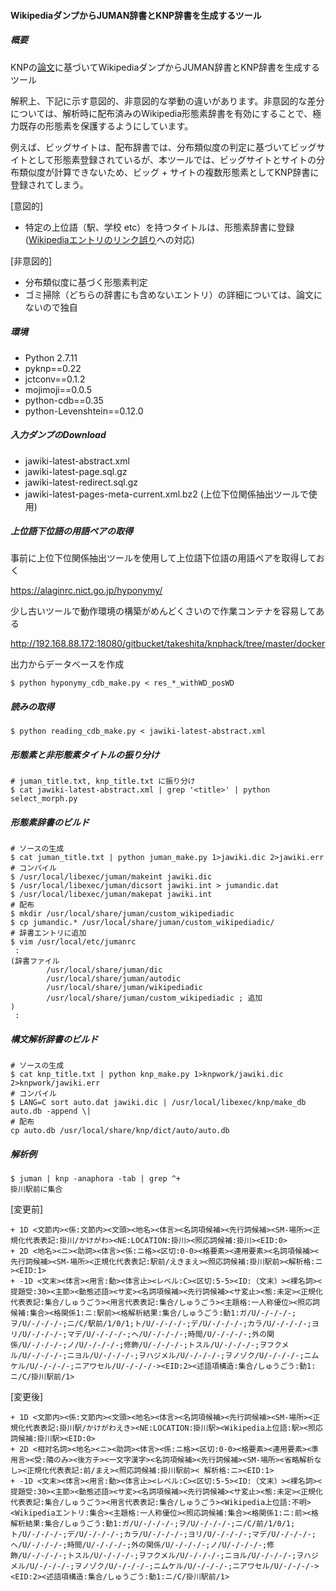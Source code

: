 #### WikipediaダンプからJUMAN辞書とKNP辞書を生成するツール

##### 概要
KNPの[論文](http://www.anlp.jp/proceedings/annual_meeting/2012/pdf_dir/C1-5.pdf "実テキスト解析をささえる語彙知識の自動獲得
")に基づいてWikipediaダンプからJUMAN辞書とKNP辞書を生成するツール

解釈上、下記に示す意図的、非意図的な挙動の違いがあります。非意図的な差分については、解析時に配布済みのWikipedia形態素辞書を有効にすることで、極力既存の形態素を保護するようにしています。

例えば、ビッグサイトは、配布辞書では、分布類似度の判定に基づいてビッグサイトとして形態素登録されているが、本ツールでは、ビッグサイトとサイトの分布類似度が計算できないため、ビッグ + サイトの複数形態素としてKNP辞書に登録されてしまう。


[意図的]

- 特定の上位語（駅、学校 etc）を持つタイトルは、形態素辞書に登録
([Wikipediaエントリのリンク誤り](http://192.168.88.172:18080/gitbucket/takeshita/tkp/wiki/knp%20memo "Wikipediaエントリのリンク誤り")への対応)

[非意図的]

- 分布類似度に基づく形態素判定
- ゴミ掃除（どちらの辞書にも含めないエントリ）の詳細については、論文にないので独自


##### 環境
- Python 2.7.11
- pyknp==0.22
- jctconv==0.1.2
- mojimoji==0.0.5
- python-cdb==0.35
- python-Levenshtein==0.12.0

##### 入力ダンプのDownload
- jawiki-latest-abstract.xml
- jawiki-latest-page.sql.gz
- jawiki-latest-redirect.sql.gz
- jawiki-latest-pages-meta-current.xml.bz2 (上位下位関係抽出ツールで使用)

##### 上位語下位語の用語ペアの取得

事前に上位下位関係抽出ツールを使用して上位語下位語の用語ペアを取得しておく

https://alaginrc.nict.go.jp/hyponymy/

少し古いツールで動作環境の構築がめんどくさいので作業コンテナを容易してある

http://192.168.88.172:18080/gitbucket/takeshita/knphack/tree/master/docker

出力からデータベースを作成

```
$ python hyponymy_cdb_make.py < res_*_withWD_posWD
```

##### 読みの取得

```
$ python reading_cdb_make.py < jawiki-latest-abstract.xml
```

##### 形態素と非形態素タイトルの振り分け
```
# juman_title.txt, knp_title.txt に振り分け
$ cat jawiki-latest-abstract.xml | grep '<title>' | python select_morph.py
```

##### 形態素辞書のビルド
```
# ソースの生成
$ cat juman_title.txt | python juman_make.py 1>jawiki.dic 2>jawiki.err
# コンパイル
$ /usr/local/libexec/juman/makeint jawiki.dic
$ /usr/local/libexec/juman/dicsort jawiki.int > jumandic.dat
$ /usr/local/libexec/juman/makepat jawiki.int
# 配布
$ mkdir /usr/local/share/juman/custom_wikipediadic
$ cp jumandic.* /usr/local/share/juman/custom_wikipediadic/
# 辞書エントリに追加
$ vim /usr/local/etc/jumanrc
 :
(辞書ファイル
        /usr/local/share/juman/dic
        /usr/local/share/juman/autodic
        /usr/local/share/juman/wikipediadic
        /usr/local/share/juman/custom_wikipediadic ; 追加
)
 :
```

##### 構文解析辞書のビルド
```
# ソースの生成
$ cat knp_title.txt | python knp_make.py 1>knpwork/jawiki.dic 2>knpwork/jawiki.err
# コンパイル
$ LANG=C sort auto.dat jawiki.dic | /usr/local/libexec/knp/make_db auto.db -append \|
# 配布
cp auto.db /usr/local/share/knp/dict/auto/auto.db
```


##### 解析例

```
$ juman | knp -anaphora -tab | grep ^+
掛川駅前に集合
```

[変更前]

```
+ 1D <文節内><係:文節内><文頭><地名><体言><名詞項候補><先行詞候補><SM-場所><正規化代表表記:掛川/かけがわ><NE:LOCATION:掛川><照応詞候補:掛川><EID:0>                                                            
+ 2D <地名><ニ><助詞><体言><係:ニ格><区切:0-0><格要素><連用要素><名詞項候補><先行詞候補><SM-場所><正規化代表表記:駅前/えきまえ><照応詞候補:掛川駅前><解析格:ニ><EID:1>                                         
+ -1D <文末><体言><用言:動><体言止><レベル:C><区切:5-5><ID:（文末）><裸名詞><提題受:30><主節><動態述語><サ変><名詞項候補><先行詞候補><サ変止><態:未定><正規化代表表記:集合/しゅうごう><用言代表表記:集合/しゅうごう><主題格:一人称優位><照応詞候補:集合><格関係1:ニ:駅前><格解析結果:集合/しゅうごう:動1:ガ/U/-/-/-/-;ヲ/U/-/-/-/-;ニ/C/駅前/1/0/1;ト/U/-/-/-/-;デ/U/-/-/-/-;カラ/U/-/-/-/-;ヨリ/U/-/-/-/-;マデ/U/-/-/-/-;ヘ/U/-/-/-/-;時間/U/-/-/-/-;外の関係/U/-/-/-/-;ノ/U/-/-/-/-;修飾/U/-/-/-/-;トスル/U/-/-/-/-;ヲフクメル/U/-/-/-/-;ニヨル/U/-/-/-/-;ヲハジメル/U/-/-/-/-;ヲノゾク/U/-/-/-/-;ニムケル/U/-/-/-/-;ニアワセル/U/-/-/-/-><EID:2><述語項構造:集合/しゅうごう:動1:ニ/C/掛川駅前/1>
```

[変更後]

```
+ 1D <文節内><係:文節内><文頭><地名><体言><名詞項候補><先行詞候補><SM-場所><正規化代表表記:掛川駅/かけがわえき><NE:LOCATION:掛川駅><Wikipedia上位語:駅><照応詞候補:掛川駅><EID:0>                              
+ 2D <相対名詞><地名><ニ><助詞><体言><係:ニ格><区切:0-0><格要素><連用要素><準用言><受:隣のみ><後方チ><一文字漢字><名詞項候補><先行詞候補><SM-場所><省略解析なし><正規化代表表記:前/まえ><照応詞候補:掛川駅前>< 解析格:ニ><EID:1>
+ -1D <文末><体言><用言:動><体言止><レベル:C><区切:5-5><ID:（文末）><裸名詞><提題受:30><主節><動態述語><サ変><名詞項候補><先行詞候補><サ変止><態:未定><正規化代表表記:集合/しゅうごう><用言代表表記:集合/しゅうごう><Wikipedia上位語:不明><Wikipediaエントリ:集合><主題格:一人称優位><照応詞候補:集合><格関係1:ニ:前><格解析結果:集合/しゅうごう:動1:ガ/U/-/-/-/-;ヲ/U/-/-/-/-;ニ/C/前/1/0/1;ト/U/-/-/-/-;デ/U/-/-/-/-;カラ/U/-/-/-/-;ヨリ/U/-/-/-/-;マデ/U/-/-/-/-;ヘ/U/-/-/-/-;時間/U/-/-/-/-;外の関係/U/-/-/-/-;ノ/U/-/-/-/-;修飾/U/-/-/-/-;トスル/U/-/-/-/-;ヲフクメル/U/-/-/-/-;ニヨル/U/-/-/-/-;ヲハジメル/U/-/-/-/-;ヲノゾク/U/-/-/-/-;ニムケル/U/-/-/-/-;ニアワセル/U/-/-/-/-><EID:2><述語項構造:集合/しゅうごう:動1:ニ/C/掛川駅前/1>
```
